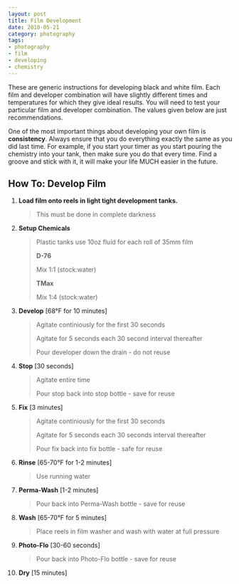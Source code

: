 ```yaml
---
layout: post
title: Film Development
date: 2010-05-21
category: photography
tags:
- photography
- film
- developing
- chemistry
---
```


These are generic instructions for developing black and white film.  Each film and developer combination will have slightly different times and temperatures for which they give ideal results.  You will need to test your particular  film and developer combination.  The values given below are just recommendations.

One of the most important things about developing your own film is **consistency**.  Always ensure that you do everything exactly the same as you did last time.  For example, if you start your timer as you start pouring the chemistry into your tank, then make sure you do that every time.  Find a groove and stick with it, it will make your life MUCH easier in the future.

## How To: Develop Film

1. **Load film onto reels in light tight development tanks.**

    > This must be done in complete darkness

2. **Setup Chemicals**

    > Plastic tanks use 10oz fluid for each roll of 35mm film
    >
    > **D-76**
    >
    > Mix 1:1 (stock:water)
    >
    > **TMax**
    >
    > Mix 1:4 (stock:water)

3. **Develop** [68°F for 10 minutes]

    > Agitate continiously for the first 30 seconds
    >
    > Agitate for 5 seconds each 30 second interval thereafter
    >
    > Pour developer down the drain - do not reuse

4. **Stop** [30 seconds]

    > Agitate entire time
    >
    > Pour stop back into stop bottle - save for reuse

5. **Fix** [3 minutes]

    > Agitate continiously for the first 30 seconds
    >
    > Agitate for 5 seconds each 30 seconds interval thereafter
    >
    > Pour fix back into fix bottle - safe for reuse

6. **Rinse** [65-70°F for 1-2 minutes]

    > Use running water

7. **Perma-Wash** [1-2 minutes]

    > Pour back into Perma-Wash bottle - save for reuse

8. **Wash** [65-70°F for 5 minutes]

    > Place reels in film washer and wash with water at full pressure

9. **Photo-Flo** [30-60 seconds]

    > Pour back into Photo-Flo bottle - save for reuse

10. **Dry** [15 minutes]
